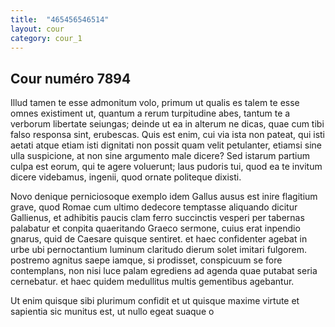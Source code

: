 ```yaml
---
title:  "465456546514"
layout: cour
category: cour_1
---
```


## Cour numéro 7894

Illud tamen te esse admonitum volo, primum ut qualis es talem te esse omnes existiment ut, quantum a rerum turpitudine abes, tantum te a verborum libertate seiungas; deinde ut ea in alterum ne dicas, quae cum tibi falso responsa sint, erubescas. Quis est enim, cui via ista non pateat, qui isti aetati atque etiam isti dignitati non possit quam velit petulanter, etiamsi sine ulla suspicione, at non sine argumento male dicere? Sed istarum partium culpa est eorum, qui te agere voluerunt; laus pudoris tui, quod ea te invitum dicere videbamus, ingenii, quod ornate politeque dixisti.

Novo denique perniciosoque exemplo idem Gallus ausus est inire flagitium grave, quod Romae cum ultimo dedecore temptasse aliquando dicitur Gallienus, et adhibitis paucis clam ferro succinctis vesperi per tabernas palabatur et conpita quaeritando Graeco sermone, cuius erat inpendio gnarus, quid de Caesare quisque sentiret. et haec confidenter agebat in urbe ubi pernoctantium luminum claritudo dierum solet imitari fulgorem. postremo agnitus saepe iamque, si prodisset, conspicuum se fore contemplans, non nisi luce palam egrediens ad agenda quae putabat seria cernebatur. et haec quidem medullitus multis gementibus agebantur.

Ut enim quisque sibi plurimum confidit et ut quisque maxime virtute et sapientia sic munitus est, ut nullo egeat suaque o